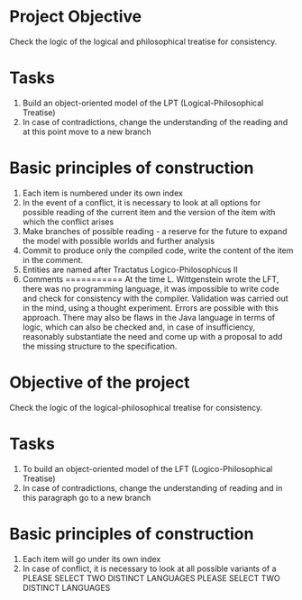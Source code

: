 Project Objective
============
Check the logic of the logical and philosophical treatise for consistency.

Tasks
======
1. Build an object-oriented model of the LPT (Logical-Philosophical Treatise)
2. In case of contradictions, change the understanding of the reading and at this point move to a new branch

Basic principles of construction
============================
1. Each item is numbered under its own index
2. In the event of a conflict, it is necessary to look at all options for possible reading of the current item and the version of the item with which the conflict arises
3. Make branches of possible reading - a reserve for the future to expand the model with possible worlds and further analysis
4. Commit to produce only the compiled code, write the content of the item in the comment.
5. Entities are named after Tractatus Logico-Philosophicus II
6. Comments ===========
At the time L. Wittgenstein wrote the LFT, there was no programming language, it was impossible to write code and check for consistency with the compiler. 
Validation was carried out in the mind, using a thought experiment. Errors are possible with this approach.
There may also be flaws in the Java language in terms of logic, which can also be checked and, in case of insufficiency, reasonably substantiate the need
and come up with a proposal to add the missing structure to the specification.

Objective of the project
========================
Check the logic of the logical-philosophical treatise for consistency.

Tasks
=====
1. To build an object-oriented model of the LFT (Logico-Philosophical Treatise)
2. In case of contradictions, change the understanding of reading and in this paragraph go to a new branch

Basic principles of construction
================================
1. Each item will go under its own index
2. In case of conflict, it is necessary to look at all possible variants of a PLEASE SELECT TWO DISTINCT LANGUAGES PLEASE SELECT TWO DISTINCT LANGUAGES